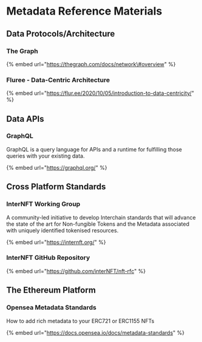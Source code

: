 # Metadata Reference Materials

## Data Protocols/Architecture

### The Graph

{% embed url="https://thegraph.com/docs/network\#overview" %}

### Fluree - Data-Centric Architecture

{% embed url="https://flur.ee/2020/10/05/introduction-to-data-centricity/" %}



## Data APIs

### GraphQL 

GraphQL is a query language for APIs and a runtime for fulfilling those queries with your existing data.

{% embed url="https://graphql.org/" %}



## Cross Platform Standards

### InterNFT Working Group

A community-led initiative to develop Interchain standards that will advance the state of the art for Non-fungible Tokens and the Metadata associated with uniquely identified tokenised resources.

{% embed url="https://internft.org/" %}



### InterNFT GitHub Repository

{% embed url="https://github.com/interNFT/nft-rfc" %}



## The Ethereum Platform

### Opensea Metadata Standards

How to add rich metadata to your ERC721 or ERC1155 NFTs

{% embed url="https://docs.opensea.io/docs/metadata-standards" %}



